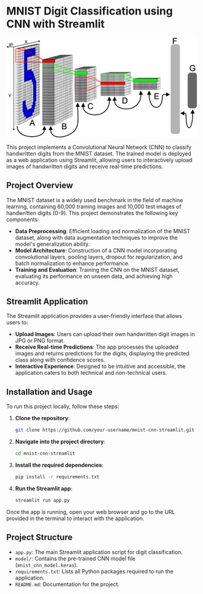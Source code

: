 # MNIST Digit Classification using CNN with Streamlit

<p align="center">
    <img src="image.png" alt="Project Cover Image" width="600"/>
</p>

This project implements a Convolutional Neural Network (CNN) to classify handwritten digits from the MNIST dataset. The trained model is deployed as a web application using Streamlit, allowing users to interactively upload images of handwritten digits and receive real-time predictions.

## Project Overview

The MNIST dataset is a widely used benchmark in the field of machine learning, containing 60,000 training images and 10,000 test images of handwritten digits (0-9). This project demonstrates the following key components:

- **Data Preprocessing**: Efficient loading and normalization of the MNIST dataset, along with data augmentation techniques to improve the model's generalization ability.
- **Model Architecture**: Construction of a CNN model incorporating convolutional layers, pooling layers, dropout for regularization, and batch normalization to enhance performance.
- **Training and Evaluation**: Training the CNN on the MNIST dataset, evaluating its performance on unseen data, and achieving high accuracy.

## Streamlit Application

The Streamlit application provides a user-friendly interface that allows users to:

- **Upload Images**: Users can upload their own handwritten digit images in JPG or PNG format.
- **Receive Real-time Predictions**: The app processes the uploaded images and returns predictions for the digits, displaying the predicted class along with confidence scores.
- **Interactive Experience**: Designed to be intuitive and accessible, the application caters to both technical and non-technical users.

## Installation and Usage

To run this project locally, follow these steps:

1. **Clone the repository**:

   ```bash
   git clone https://github.com/your-username/mnist-cnn-streamlit.git
   ```

2. **Navigate into the project directory**:

   ```bash
   cd mnist-cnn-streamlit
   ```

3. **Install the required dependencies**:

   ```bash
   pip install -r requirements.txt
   ```

4. **Run the Streamlit app**:
   ```bash
   streamlit run app.py
   ```

Once the app is running, open your web browser and go to the URL provided in the terminal to interact with the application.

## Project Structure

- `app.py`: The main Streamlit application script for digit classification.
- `model/`: Contains the pre-trained CNN model file (`mnist_cnn_model.keras`).
- `requirements.txt`: Lists all Python packages required to run the application.
- `README.md`: Documentation for the project.
